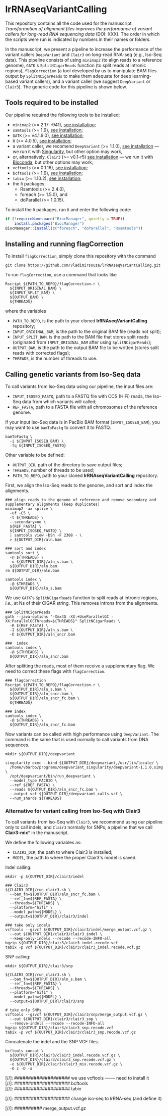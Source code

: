 # lrRNAseqVariantCalling


This repository contains all the code used for the manuscript *Transformation of alignment files improves the performance of variant callers for long-read RNA sequencing data* (DOI: XXX). The order in which the scripts were run is indicated by numbers in their names or folders.

In the manuscript, we present a pipeline to increase the performance of the variant callers `DeepVariant` and `Clair3` on long-read RNA-seq (e.g., Iso-Seq data). This pipeline consists of using `minimap2` (to align reads to a reference genome), `GATK`'s `SplitNCigarReads` function (to split reads at intronic regions), `flagCorrection` (a tool developed by us to manipulate BAM files output by `SplitNCigarReads` to make them adequate for deep learning-based variant callers), and a variant caller (we suggest `DeepVariant` or `Clair3`). The generic code for this pipeline is shown below.

## Tools required to be installed

Our pipeline required the following tools to be installed:
* `minimap2` (>= 2.17-r941), [see installation](https://github.com/lh3/minimap2);
* `samtools` (>= 1.9), [see installation](https://github.com/samtools/samtools);
* `GATK` (>= v4.1.9.0), [see installation](https://github.com/broadinstitute/gatk/releases);
* `R` (>= 4.0.5), [see installation](https://www.r-project.org/);
* a variant caller, we recomend `DeepVariant` (>= 1.1.0), [see installation](https://github.com/google/deepvariant/blob/r1.3/docs/deepvariant-quick-start.md) &mdash; we run it with [Singularity](https://github.com/apptainer/singularity/blob/master/INSTALL.md), but other option may work,
* or, alternatively, `Clair3` (>= v0.1-r5) [see installation](https://github.com/HKU-BAL/Clair3) &mdash; we run it with [Bioconda](https://bioconda.github.io/user/install.html), but other options may work;
* `vcftools` (>= 0.1.16), [see installation]();
* `bcftools` (>= 1.9), [see installation]();
* `tabix` (>= 1.10.2), [see installation]();
* the `R` packages:
  * Rsamtools (>= 2.4.0),
  * foreach (>= 1.5.0), and
  * doParallel (>= 1.0.15).

To install the `R` packages, run `R` and enter the following code:

```R
if (!requireNamespace("BiocManager", quietly = TRUE))
    install.packages("BiocManager")
BiocManager::install(c("foreach", "doParallel", "Rsamtools"))
```

## Installing and running flagCorrection

To install `flagCorrection`, simply clone this repository with the command

```
git clone https://github.com/vladimirsouza/lrRNAseqVariantCalling.git
```

To run `flagCorrection`, use a command that looks like

```
Rscript ${PATH_TO_REPO}/flagCorrection.r \
  ${INPUT_ORIGINAL_BAM} \
  ${INPUT_SPLIT_BAM} \
  ${OUTPUT_BAM} \
  ${THREADS}
```

where the variables
* `PATH_TO_REPO`, is the path to your cloned **lrRNAseqVariantCalling** repository;
* `INPUT_ORIGINAL_BAM`, is the path to the original BAM file (reads not split);
* `INPUT_SPLIT_BAM`, is the path to the BAM file that stores split reads (originated from `INPUT_ORIGINAL_BAM` after using `SplitNCigarReads`);
* `OUTPUT_BAM`, is the path to the output BAM file to be written (stores split reads with corrected flags);
* `THREADS`, is the number of threads to use.


## Calling genetic variants from Iso-Seq data

To call variants from Iso-Seq data using our pipeline, the input files are:
* `INPUT_ISOSEQ_FASTQ`, path to a FASTQ file with CCS (HiFi) reads, the Iso-Seq data from which variants will called;
* `REF_FASTA`, path to a FASTA file with all chromosomes of the reference genome.

If your input Iso-Seq data is in PacBio BAM format (`INPUT_ISOSEQ_BAM`), you may want to use `bamToFastq` to convert it to FASTQ.

```
bamToFastq \
  -i ${INPUT_ISOSEQ_BAM} \
  -fq ${INPUT_ISOSEQ_FASTQ}
```

Other variable to be defined:
* `OUTPUT_DIR`, path of the directory to save output files;
* `THREADS`, number of threads to be used;
* `PATH_TO_REPO`, path to your cloned **lrRNAseqVariantCalling** repository.

First, we align the Iso-Seq reads to the genome, and sort and index the alignments.

```
### align reads to the genome of reference and remove secondary and supplementary alignments (keep duplicates)
minimap2 -ax splice \
  -uf -C5 \
  -t ${THREADS} \
  --secondary=no \
  ${REF_FASTA} \
  ${INPUT_ISOSEQ_FASTQ} \
  | samtools view -bSh -F 2308 - \
  > ${OUTPUT_DIR}/aln.bam

### sort and index
samtools sort \
  -@ ${THREADS} \
  -o ${OUTPUT_DIR}/aln_s.bam \
  ${OUTPUT_DIR}/aln.bam
rm ${OUTPUT_DIR}/aln.bam

samtools index \
  -@ $THREADS \
  ${OUTPUT_DIR}/aln_s.bam
```

We use `GATK`'s `SplitNCigarReads` function to split reads at intronic regions, *i.e.*, at Ns of their CIGAR string. This removes introns from the alignments.

```
### SplitNCigarReads
gatk --java-options "-Xmx4G -XX:+UseParallelGC -XX:ParallelGCThreads=${THREADS}" SplitNCigarReads \
  -R ${REF_FASTA} \
  -I ${OUTPUT_DIR}/aln_s.bam \
  -O ${OUTPUT_DIR}/aln_sncr.bam

###  index
samtools index \
  -@ ${THREADS} \
  ${OUTPUT_DIR}/aln_sncr.bam
```

After splitting the reads, most of them receive a supplementary flag. We need to correct these flags with `flagCorrection`. 

```
### flagCorrection
Rscript ${PATH_TO_REPO}/flagCorrection.r \
  ${OUTPUT_DIR}/aln_s.bam \
  ${OUTPUT_DIR}/aln_sncr.bam \
  ${OUTPUT_DIR}/aln_sncr_fc.bam \
  ${THREADS}

### index
samtools index \
  -@ ${THREADS} \
  ${OUTPUT_DIR}/aln_sncr_fc.bam
```

Now variants can be called with high performance using `DeepVariant`. The command is the same that is used normally to call variants from DNA sequences.

```
mkdir ${OUTPUT_DIR}/deepvariant

singularity exec --bind ${OUTPUT_DIR}/deepvariant,/usr/lib/locale/ \
  /home/vbarbo/programs/deepvariant_singularity/deepvariant-1.1.0.simg \
  /opt/deepvariant/bin/run_deepvariant \
  --model_type PACBIO \
  --ref ${REF_FASTA} \
  --reads ${OUTPUT_DIR}/aln_sncr_fc.bam \
  --output_vcf ${OUTPUT_DIR}/deepvariant_calls.vcf \
  --num_shards ${THREADS}
```


### Alternative for variant calling from Iso-Seq with Clair3

To call variants from Iso-Seq with `Clair3`, we recommend using our pipeline only to call indels, and `Clair3` normally for SNPs, a pipeline that we call **Clair3-mix*** in the manuscript. 

We define the following variables as:
* `CLAIR3_DIR`, the path to where Clair3 is installed;
* `MODEL`, the path to where the proper Clair3's model is saved.

Indel calling:

```
mkdir -p ${OUTPUT_DIR}/clair3/indel

### Clair3
${CLAIR3_DIR}/run_clair3.sh \
  --bam_fn=${OUTPUT_DIR}/aln_sncr_fc.bam \
  --ref_fn=${REF_FASTA} \
  --threads=${THREADS} \
  --platform="hifi" \
  --model_path=${MODEL} \
  --output=${OUTPUT_DIR}/clair3/indel

### take only indels
vcftools --gzvcf ${OUTPUT_DIR}/clair3/indel/merge_output.vcf.gz \
  --out ${OUTPUT_DIR}/clair3/clair3_indel \
  --keep-only-indels --recode --recode-INFO-all
bgzip ${OUTPUT_DIR}/clair3/clair3_indel.recode.vcf
tabix -p vcf ${OUTPUT_DIR}/clair3/clair3_indel.recode.vcf.gz
```

SNP calling:

```
mkdir ${OUTPUT_DIR}/clair3/snp

${CLAIR3_DIR}/run_clair3.sh \
  --bam_fn=${OUTPUT_DIR}/aln_s.bam \
  --ref_fn=${REF_FASTA} \
  --threads=${THREADS} \
  --platform="hifi" \
  --model_path=${MODEL} \
  --output=${OUTPUT_DIR}/clair3/snp

# take only SNPs
vcftools --gzvcf ${OUTPUT_DIR}/clair3/snp/merge_output.vcf.gz \
  --out ${OUTPUT_DIR}/clair3/clair3_snp \
  --remove-indels --recode --recode-INFO-all
bgzip ${OUTPUT_DIR}/clair3/clair3_snp.recode.vcf
tabix -p vcf ${OUTPUT_DIR}/clair3/clair3_snp.recode.vcf.gz
```

Concatenate the indel and the SNP VCF files.

```
bcftools concat \
  ${OUTPUT_DIR}/clair3/clair3_indel.recode.vcf.gz \
  ${OUTPUT_DIR}/clair3/clair3_snp.recode.vcf.gz \
  -o ${OUTPUT_DIR}/clair3/clair3_mix.recode.vcf.gz \
  -O z -D -a
```



[//]: #################### we use vcftools ----- need to install it  
[//]: #################### bcftools  
[//]: #################### tabix  

[//]: #################### change iso-seq to lrRNA-seq (and define it)  


[//]: ########## merge_output.vcf.gz  
